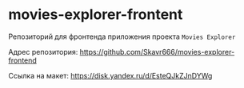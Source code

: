 # movies-explorer-frontent
Репозиторий для фронтенда приложения проекта `Movies Explorer`

Адрес репозитория: https://github.com/Skavr666/movies-explorer-frontend

Ссылка на макет: https://disk.yandex.ru/d/EsteQJkZJnDYWg
